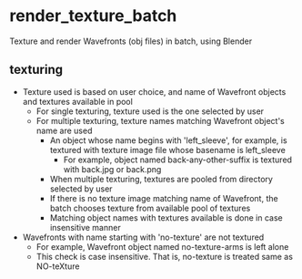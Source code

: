 # render_texture_batch
Texture and render Wavefronts (obj files) in batch, using Blender

## texturing
- Texture used is based on user choice, and name of Wavefront objects and textures available in pool
    - For single texturing, texture used is the one selected by user
    - For multiple texturing, texture names matching Wavefront object's name are used
        - An object whose name begins with 'left_sleeve', for example, is textured with texture image file whose basename is left_sleeve
            - For example, object named back-any-other-suffix is textured with back.jpg or back.png
        - When multiple texturing, textures are pooled from directory selected by user
        - If there is no texture image matching name of Wavefront, the batch chooses texture from available pool of textures
        - Matching object names with textures available is done in case insensitive manner
- Wavefronts with name starting with 'no-texture' are not textured
    - For example, Wavefront object named no-texture-arms is left alone
    - This check is case insensitive. That is, no-texture is treated same as NO-teXture